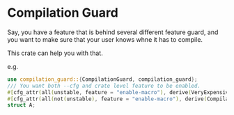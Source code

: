 # Compilation Guard

Say, you have a feature that is behind several different feature guard, and you want to make sure that your user knows whne it has to compile.

This crate can help you with that.

e.g. 

```rust
use compilation_guard::{CompilationGuard, compilation_guard};
/// You want both --cfg and crate level feature to be enabled.
#[cfg_attr(all(unstable, feature = "enable-macro"), derive(VeryExpensiveMacro))]
#[cfg_attr(all(not(unstable), feature = "enable-macro"), derive(CompilationGuard("hi")))]
struct A;
```